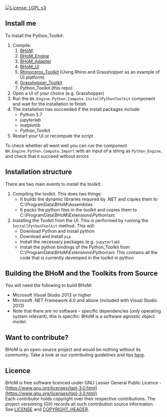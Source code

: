 [![License: LGPL v3](https://img.shields.io/badge/License-LGPL%20v3-blue.svg)](https://www.gnu.org/licenses/lgpl-3.0)
## Install me
To install the Python_Toolkit:
1. Compile:  
    1. [BHoM](https://github.com/BHoM/BHoM)  
    1. [BHoM_Engine](https://github.com/BHoM/BHoM_Engine)  
    1. [BHoM_Adapter](https://github.com/BHoM/BHoM_Adapter)   
    1. [BHoM_UI](https://github.com/BHoM/BHoM_UI)  
    1. [Rhinoceros_Toolkit](https://github.com/BHoM/Rhinoceros_Toolkit) (Using Rhino and Grasshopper as an example of UI platform) 
    1. [Grasshopper_Toolkit](https://github.com/BHoM/Grasshopper_Toolkit)  
    1. Python_Toolkit (this repo)
1. Open a UI of your choice (e.g. Grasshopper)
1. Run the `BH.Engine.Python.Compute.InstallPythonToolkit` component and wait for the installation to finish
1. The installation has succeeded if the install packages include:
	- Python 3.7
  	- jupyterlab
  	- matplotlib
  	- Python_Toolkit
1. Restart your UI or recompute the script

To check whether all went well you can run the component `BH.Engine.Python.Compute.Import` with an input of a string as `Python_Engine`,
and check that it succeed without errors

## Installation structure
There are two main events to install the toolkit:
1. Compiling the toolkit. This does two things:
	- It builds the dynamic libraries required by .NET and copies them to C:\ProgramData\BHoM\Assemblies
	- It packs the python files in the toolkit and copies them to C:\ProgramData\BHoM\Extensions\Python\src
2. Installing the Toolkit from the UI. This is performed by running the `InstallPythonToolkit` method. This will:
	- Download Python and install python
	- Download and install `pip`
	- Install the necessary packages (e.g. `jupyterlab`)
	- Install the python bindings of the Python_Toolkit from C:\ProgramData\BHoM\Extensions\Python\src
	  This contains all the code that is currently developed in the toolkit in python


## Building the BHoM and the Toolkits from Source ##
You will need the following to build BHoM:

- Microsoft Visual Studio 2013 or higher
- Microsoft .NET Framework 4.0 and above (included with Visual Studio 2013)
- Note that there are no software - specific dependencies (only operating system relevant), this is specific: BHoM is a software agnostic object model.


## Want to contribute? ##

BHoM is an open-source project and would be nothing without its community. Take a look at our contributing guidelines and tips [here](https://github.com/BHoM/BHoM/blob/master/CONTRIBUTING.md).


## Licence ##

BHoM is free software licenced under GNU Lesser General Public Licence - [https://www.gnu.org/licenses/lgpl-3.0.html](https://www.gnu.org/licenses/lgpl-3.0.html)  
Each contributor holds copyright over their respective contributions.
The project versioning (Git) records all such contribution source information.
See [LICENSE](https://github.com/BHoM/BHoM/blob/master/LICENSE) and [COPYRIGHT_HEADER](https://github.com/BHoM/BHoM/blob/master/COPYRIGHT_HEADER.txt).
